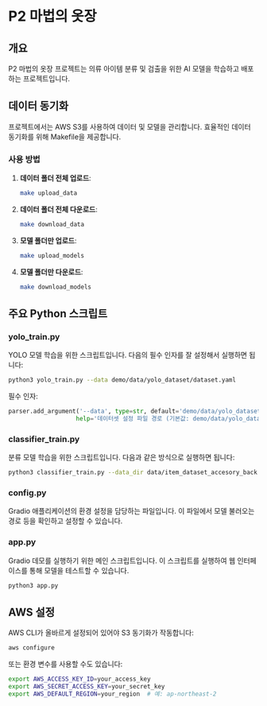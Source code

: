 # P2 마법의 옷장

## 개요
P2 마법의 옷장 프로젝트는 의류 아이템 분류 및 검출을 위한 AI 모델을 학습하고 배포하는 프로젝트입니다.

## 데이터 동기화

프로젝트에서는 AWS S3를 사용하여 데이터 및 모델을 관리합니다. 효율적인 데이터 동기화를 위해 Makefile을 제공합니다.

### 사용 방법

1. **데이터 폴더 전체 업로드**:
   ```bash
   make upload_data
   ```

2. **데이터 폴더 전체 다운로드**:
   ```bash
   make download_data
   ```

3. **모델 폴더만 업로드**:
   ```bash
   make upload_models
   ```

4. **모델 폴더만 다운로드**:
   ```bash
   make download_models
   ```


## 주요 Python 스크립트

### yolo_train.py
YOLO 모델 학습을 위한 스크립트입니다. 다음의 필수 인자를 잘 설정해서 실행하면 됩니다:

```bash
python3 yolo_train.py --data demo/data/yolo_dataset/dataset.yaml
```

필수 인자:
```python
parser.add_argument('--data', type=str, default='demo/data/yolo_dataset/dataset.yaml', 
                   help='데이터셋 설정 파일 경로 (기본값: demo/data/yolo_dataset/dataset.yaml)')
```

### classifier_train.py
분류 모델 학습을 위한 스크립트입니다. 다음과 같은 방식으로 실행하면 됩니다:

```bash
python3 classifier_train.py --data_dir data/item_dataset_accesory_back --model_name efficientnet_b0 --device cuda:0
```

### config.py
Gradio 애플리케이션의 환경 설정을 담당하는 파일입니다. 이 파일에서 모델 불러오는 경로 등을 확인하고 설정할 수 있습니다.

### app.py
Gradio 데모를 실행하기 위한 메인 스크립트입니다. 이 스크립트를 실행하여 웹 인터페이스를 통해 모델을 테스트할 수 있습니다.

```bash
python3 app.py
```

## AWS 설정

AWS CLI가 올바르게 설정되어 있어야 S3 동기화가 작동합니다:

```bash
aws configure
```

또는 환경 변수를 사용할 수도 있습니다:

```bash
export AWS_ACCESS_KEY_ID=your_access_key
export AWS_SECRET_ACCESS_KEY=your_secret_key
export AWS_DEFAULT_REGION=your_region  # 예: ap-northeast-2
```